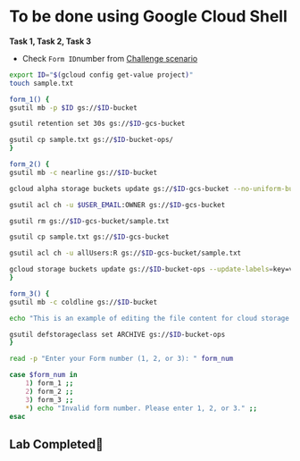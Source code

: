 # **To be done using Google Cloud Shell**

**Task 1, Task 2, Task 3**

- Check `Form ID`number from [Challenge scenario](https://www.cloudskillsboost.google/focuses/63246?parent=catalog#step4)

```bash
export ID="$(gcloud config get-value project)"
touch sample.txt	

form_1() {
gsutil mb -p $ID gs://$ID-bucket

gsutil retention set 30s gs://$ID-gcs-bucket

gsutil cp sample.txt gs://$ID-bucket-ops/
}

form_2() {
gsutil mb -c nearline gs://$ID-bucket

gcloud alpha storage buckets update gs://$ID-gcs-bucket --no-uniform-bucket-level-access

gsutil acl ch -u $USER_EMAIL:OWNER gs://$ID-gcs-bucket

gsutil rm gs://$ID-gcs-bucket/sample.txt

gsutil cp sample.txt gs://$ID-gcs-bucket

gsutil acl ch -u allUsers:R gs://$ID-gcs-bucket/sample.txt

gcloud storage buckets update gs://$ID-bucket-ops --update-labels=key=value
}

form_3() {
gsutil mb -c coldline gs://$ID-bucket

echo "This is an example of editing the file content for cloud storage object" | gsutil cp - gs://$ID-gcs-bucket/sample.txt

gsutil defstorageclass set ARCHIVE gs://$ID-bucket-ops
}

read -p "Enter your Form number (1, 2, or 3): " form_num

case $form_num in
    1) form_1 ;;
    2) form_2 ;;
    3) form_3 ;;
    *) echo "Invalid form number. Please enter 1, 2, or 3." ;;
esac
```
## Lab Completed🎉